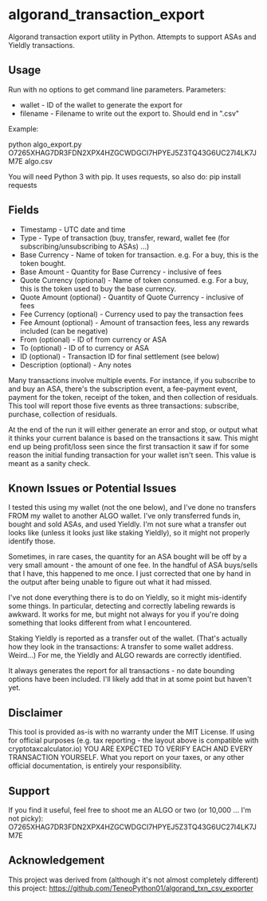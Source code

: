 # algorand_transaction_export
Algorand transaction export utility in Python.  Attempts to support ASAs and Yieldly transactions.

## Usage
Run with no options to get command line parameters.  Parameters:

* wallet - ID of the wallet to generate the export for
* filename - Filename to write out the export to.  Should end in ".csv"

Example:

python algo_export.py O7265XHAG7DR3FDN2XPX4HZGCWDGCI7HPYEJ5Z3TQ43G6UC27I4LK7JM7E algo.csv

You will need Python 3 with pip.  It uses requests, so also do:
pip install requests

## Fields

* Timestamp - UTC date and time
* Type - Type of transaction (buy, transfer, reward, wallet fee (for subscribing/unsubscribing to ASAs) ...)
* Base Currency - Name of token for transaction.  e.g. For a buy, this is the token bought.
* Base Amount - Quantity for Base Currency - inclusive of fees
* Quote Currency (optional) - Name of token consumed.  e.g.  For a buy, this is the token used to buy the base currency.
* Quote Amount (optional) - Quantity of Quote Currency - inclusive of fees
* Fee Currency (optional) - Currency used to pay the transaction fees
* Fee Amount (optional) - Amount of transaction fees, less any rewards included (can be negative)
* From (optional) - ID of from currency or ASA
* To (optional) - ID of to currency or ASA
* ID (optional) - Transaction ID for final settlement (see below)
* Description (optional) - Any notes

Many transactions involve multiple events.  For instance, if you subscribe to and buy an ASA, there's the subscription event, a fee-payment event, payment for the token, receipt of the token, and then collection of residuals.  This tool will report those five events as three transactions: subscribe, purchase, collection of residuals.

At the end of the run it will either generate an error and stop, or output what it thinks your current balance is based on the transactions it saw.  This might end up being profit/loss seen since the first transaction it saw if for some reason the initial funding transaction for your wallet isn't seen.  This value is meant as a sanity check.

## Known Issues or Potential Issues

I tested this using my wallet (not the one below), and I've done no transfers FROM my wallet to another ALGO wallet.  I've only transferred funds in, bought and sold ASAs, and used Yieldly.  I'm not sure what a transfer out looks like (unless it looks just like staking Yieldly), so it might not properly identify those.

Sometimes, in rare cases, the quantity for an ASA bought will be off by a very small amount - the amount of one fee.  In the handful of ASA buys/sells that I have, this happened to me once.  I just corrected that one by hand in the output after being unable to figure out what it had missed.

I've not done everything there is to do on Yieldly, so it might mis-identify some things.  In particular, detecting and correctly labeling rewards is awkward.  It works for me, but might not always for you if you're doing something that looks different from what I encountered.

Staking Yieldly is reported as a transfer out of the wallet.  (That's actually how they look in the transactions: A transfer to some wallet address.  Weird...)  For me, the Yieldly and ALGO rewards are correctly identified.

It always generates the report for all transactions - no date bounding options have been included.  I'll likely add that in at some point but haven't yet.

## Disclaimer

This tool is provided as-is with no warranty under the MIT License.  If using for official purposes (e.g. tax reporting - the layout above is compatible with cryptotaxcalculator.io) YOU ARE EXPECTED TO VERIFY EACH AND EVERY TRANSACTION YOURSELF.  What you report on your taxes, or any other official documentation, is entirely your responsibility.

## Support

If you find it useful, feel free to shoot me an ALGO or two (or 10,000 ... I'm not picky):
O7265XHAG7DR3FDN2XPX4HZGCWDGCI7HPYEJ5Z3TQ43G6UC27I4LK7JM7E

## Acknowledgement

This project was derived from (although it's not almost completely different) this project:
https://github.com/TeneoPython01/algorand_txn_csv_exporter
